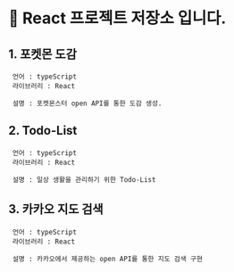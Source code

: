 #  👨 React 프로젝트 저장소 입니다.

## 1. 포켓몬 도감 
     언어 : typeScript
     라이브러리 : React
     
     설명 : 포켓몬스터 open API를 통한 도감 생성.
     
     
## 2. Todo-List
     언어 : typeScript
     라이브러리 : React
     
     설명 : 일상 생활을 관리하기 위한 Todo-List
     

## 3. 카카오 지도 검색
     언어 : typeScript
     라이브러리 : React
     
     설명 : 카카오에서 제공하는 open API를 통한 지도 검색 구현

